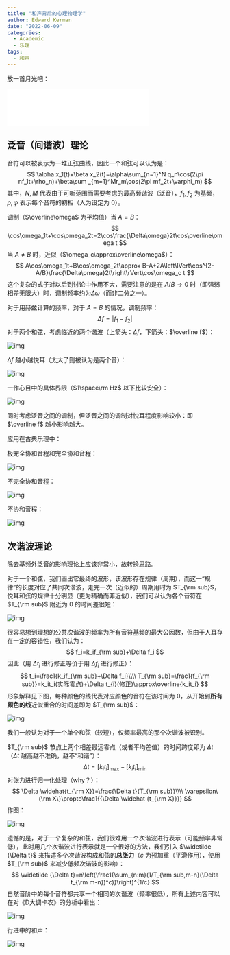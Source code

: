 ```yaml
---
title: "和声背后的心理物理学"
author: Edward Kerman
date: "2022-06-09"
categories:
  - Academic
  - 乐理
tags:
  - 和声
---
```


放一首月光吧：

<iframe frameborder="no" border="0" marginwidth="0" marginheight="0" width=330 height=86 src="//music.163.com/outchain/player?type=2&id=25842621&auto=0&height=66"></iframe>

## 泛音（间谐波）理论

音符可以被表示为一堆正弦曲线，因此一个和弦可以认为是：
$$
\alpha x_1(t)+\beta x_2(t)=\alpha\sum_{n=1}^N q_n\cos(2\pi nf_1t+\rho_n)+\beta\sum _{m=1}^Mr_m\cos(2\pi mf_2t+\varphi_m)
$$
其中，$N,M$ 代表由于可听范围而需要考虑的最高频谐波（泛音），$f_1,f_2$ 为基频，$\rho,\varphi$ 表示每个音符的初相（人为设定为 $0$）。

调制（$\overline\omega$ 为平均值）当 $A=B$：
$$
\cos\omega_1t+\cos\omega_2t=2\cos\frac{\Delta\omega}2t\cos\overline\omega t
$$
当 $A\neq B$ 时，近似（$\omega_c\approx\overline\omega$）：
$$
A\cos\omega_1t+B\cos\omega_2t\approx B-A+2A\left\lVert\cos^{2-A/B}\frac{\Delta\omega}2t\right\rVert\cos\omega_c t
$$
这个复杂的式子对以后到讨论中作用不大，需要注意的是在 $A/B\to0$ 时（即强弱相差无限大）时，调制频率约为$\Delta\omega$（而非二分之一）。

对于用赫兹计算的频率，对于 $A=B$ 的情况，调制频率：
$$
\Delta f=\left |f_1-f_2\right|
$$
对于两个和弦，考虑临近的两个谐波（上箭头：$\Delta f$，下箭头：$\overline f$）：

![img](https://d31iiq90dwlpfy.cloudfront.net/articles/research/volume-2019/2369041/figures/2369041.fig.002.svgz)

$\Delta f$ 越小越悦耳（太大了则被认为是两个音）：

![img](https://d31iiq90dwlpfy.cloudfront.net/articles/research/volume-2019/2369041/figures/2369041.fig.003.svgz)

一作心目中的具体界限（$1\space\rm Hz$ 以下比较安全）：

![img](https://d31iiq90dwlpfy.cloudfront.net/articles/research/volume-2019/2369041/figures/2369041.fig.004.svgz)

同时考虑泛音之间的调制，但泛音之间的调制对悦耳程度影响较小：即 $\overline f$ 越小影响越大。

应用在古典乐理中：

极完全协和音程和完全协和音程：

![img](https://d31iiq90dwlpfy.cloudfront.net/articles/research/volume-2019/2369041/figures/2369041.fig.005.svgz)

不完全协和音程：

![img](https://d31iiq90dwlpfy.cloudfront.net/articles/research/volume-2019/2369041/figures/2369041.fig.006.svgz)

不协和音程：

![img](https://d31iiq90dwlpfy.cloudfront.net/articles/research/volume-2019/2369041/figures/2369041.fig.007.svgz)

## 次谐波理论

除去基频外泛音的影响理论上应该非常小，故转换思路。

对于一个和弦，我们画出它最终的波形，该波形存在规律（周期），而这一“规律”的长度对应了共同次谐波，走完一次（近似的）周期用时为 $T_{\rm sub}$，悦耳和弦的规律十分明显（更为精确而非近似），我们可以认为各个音符在 $T_{\rm sub}$ 附近为 $0$ 的时间差很短：

![img](https://d31iiq90dwlpfy.cloudfront.net/articles/research/volume-2019/2369041/figures/2369041.fig.008.svgz)

很容易想到理想的公共次谐波的频率为所有音符基频的最大公因数，但由于人耳存在一定的容错性，我们认为：
$$
f_i=k_if_{\rm sub}+\Delta f_i
$$
因此（用 $\Delta t_i$ 进行修正等价于用 $\Delta f_i$ 进行修正）：
$$
t_i=\frac1{k_if_{\rm sub}+\Delta f_i}\\\\
T_{\rm sub}=\frac1{f_{\rm sub}}=k_it_i(实际零点)+\Delta t_{i}(修正)\approx\overline{k_it_i}
$$
形象解释见下图，每种颜色的线代表对应颜色的音符在该时间为 $0$，从开始到**所有颜色的线**近似重合的时间差即为 $T_{\rm sub}$：

![img](https://d31iiq90dwlpfy.cloudfront.net/articles/research/volume-2019/2369041/figures/2369041.fig.009.svgz)

我们一般认为对于一个单个和弦（较短），仅频率最高的那个次谐波被识别。

$T_{\rm sub}$ 节点上两个相差最远零点（或者平均差值）的时间跨度即为 $\Delta t$（$\Delta t$ 越高越不准确，越不“和谐”）：
$$
\Delta t=\left[k_it_i\right]_{\max}-\left[k_it_i\right]_{\min}
$$
对张力进行归一化处理（why？）：
$$
\Delta \widehat{t_{\rm X}}=\frac{\Delta t}{T_{\rm sub}}\\\\
\varepsilon\{\rm X\}\propto\frac1{{\Delta \widehat {t_{\rm X}}}}
$$
作图：

![img](https://d31iiq90dwlpfy.cloudfront.net/articles/research/volume-2019/2369041/figures/2369041.fig.0011.svgz)

遗憾的是，对于一个复杂的和弦，我们很难用一个次谐波进行表示（可能频率非常低），此时用几个次谐波进行表示就是一个很好的方法，我们引入 $\widetilde {\Delta t}$ 来描述多个次谐波构成和弦的**总张力**（$c$ 为预加重（平滑作用），使用 $T_{\rm sub}$ 来减少低频次谐波的影响）：
$$
\widetilde {\Delta t}=n\left(\frac1{\sum_{n:m}(1/T_{\rm sub,m-n}(\Delta t_{\rm m-n})^c)}\right)^{1/c}
$$
自然音阶中的每个音符都共享一个相同的次谐波（频率很低），所有上述内容可以在对《D大调卡农》的分析中看出：

![img](https://d31iiq90dwlpfy.cloudfront.net/articles/research/volume-2019/2369041/figures/2369041.fig.0010.svgz)

行进中的和声：

![img](https://d31iiq90dwlpfy.cloudfront.net/articles/research/volume-2019/2369041/figures/2369041.fig.0012.svgz)